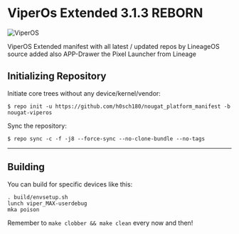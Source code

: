 ViperOs Extended 3.1.3 REBORN
=============================

![ViperOS](http://i.imgur.com/bwSVDSV.png)

ViperOS Extended manifest with all latest / updated repos by LineageOS source 
added also APP-Drawer the Pixel Launcher from Lineage

Initializing Repository
-----------------------

Initiate core trees without any device/kernel/vendor:

    $ repo init -u https://github.com/h0sch180/nougat_platform_manifest -b nougat-viperos

Sync the repository:

    $ repo sync -c -f -j8 --force-sync --no-clone-bundle --no-tags

***

Building
--------

You can build for specific devices like this:

    . build/envsetup.sh
    lunch viper_MAX-userdebug
    mka poison

Remember to `make clobber && make clean` every now and then!
